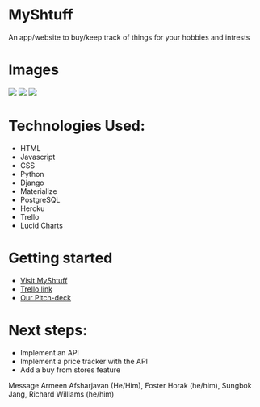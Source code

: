 # MyShtuff 
An app/website to buy/keep track of things for your hobbies and intrests
# Images
<img src="https://i.imgur.com/tDwLDHN.png">
<img src="https://i.imgur.com/YyPeGVX.png">
<img src="https://i.imgur.com/lEICrgG.png">

# Technologies Used:
- HTML 
- Javascript 
- CSS 
- Python
- Django 
- Materialize
- PostgreSQL
- Heroku
- Trello
- Lucid Charts

# Getting started
- [Visit MyShtuff](https://myshtuff.herokuapp.com/)
- [Trello link](https://trello.com/b/eJ5n05zP/myshtuff)
- [Our Pitch-deck](https://docs.google.com/presentation/d/1YyBOxwLhWCjzykRYkv0MYzd8-LK72dhyu133eV4mtFg/edit#slide=id.ga970382ce8_4_2)

# Next steps:
- Implement an API
- Implement a price tracker with the API
- Add a buy from stores feature


Message Armeen Afsharjavan (He/Him), Foster Horak (he/him), Sungbok Jang, Richard Williams (he/him)















